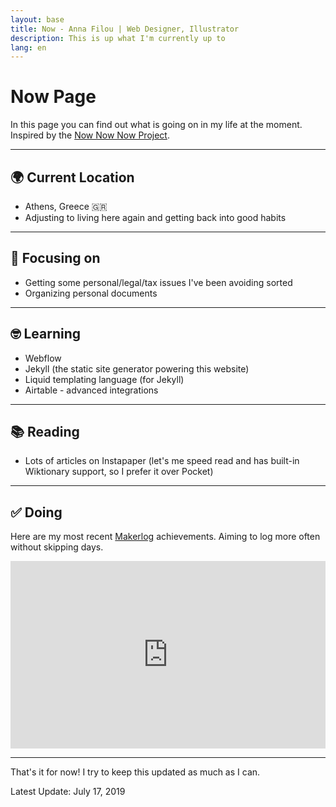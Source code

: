 ```yaml
---
layout: base
title: Now - Anna Filou | Web Designer, Illustrator
description: This is up what I'm currently up to
lang: en
---
```


# Now Page

In this page you can find out what is going on in my life at the moment.
Inspired by the [Now Now Now Project](https://nownownow.com/about).

---

## 🌍 Current Location
- Athens, Greece 🇬🇷
- Adjusting to living here again and getting back into good habits

---

## 🎯 Focusing on
- Getting some personal/legal/tax issues I've been avoiding sorted
- Organizing personal documents
---

## 🤓 Learning
- Webflow
- Jekyll (the static site generator powering this website)
- Liquid templating language (for Jekyll)
- Airtable - advanced integrations

---

## 📚 Reading
- Lots of articles on Instapaper (let's me speed read and has built-in Wiktionary support, so I prefer it over Pocket)

---

## ✅ Doing
Here are my most recent [Makerlog](https://getmakerlog.com/about) achievements. Aiming to log more often without skipping days.

<iframe title="Makerlog Embed" height="300" style="width:100%" scrolling="no" frameborder="0" allowtransparency="true" src="https://api.getmakerlog.com/users/1293/embed"></iframe>

---

That's it for now! I try to keep this updated as much as I can.

Latest Update: July 17, 2019
